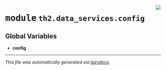 <!-- markdownlint-disable -->

<a href="../../th2/data_services/config/__init__.py#L0"><img align="right" style="float:right;" src="https://img.shields.io/badge/-source-cccccc?style=flat-square"></a>

# <kbd>module</kbd> `th2.data_services.config`




**Global Variables**
---------------
- **config**




---

_This file was automatically generated via [lazydocs](https://github.com/ml-tooling/lazydocs)._
